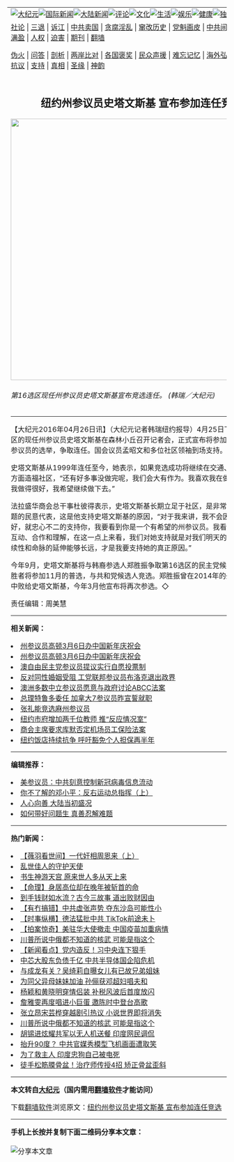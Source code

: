 <a name="1" id="1" target="_blank"></a><span id="1"></span>
<table align=center border="0"><tr><td colspan="2" VALIGN=TOP><a href="https://github.com/sbcwca310/djy/blob/master/gb/nsc413.md#1"><img src="https://raw.githubusercontent.com/sbcwca310/www/master/t/djy/1.jpg" title="大纪元"></a><a href="https://github.com/sbcwca310/djy/blob/master/gb/n24hr.md#1"><img src="https://raw.githubusercontent.com/sbcwca310/www/master/t/djy/3.jpg" title="国际新闻"></a><a href="https://github.com/sbcwca310/djy/blob/master/gb/nsc413.md#1"><img src="https://raw.githubusercontent.com/sbcwca310/www/master/t/djy/4.jpg" title="大陆新闻"></a><a href="https://github.com/sbcwca310/djy/blob/master/gb/news392.md#1"><img src="https://raw.githubusercontent.com/sbcwca310/www/master/t/djy/5.jpg" title="评论"></a><a href="https://github.com/sbcwca310/djy/blob/master/gb/news2007.md#1"><img src="https://raw.githubusercontent.com/sbcwca310/www/master/t/djy/6.jpg" title="文化"></a><a href="https://github.com/sbcwca310/djy/blob/master/gb/news2008.md#1"><img src="https://raw.githubusercontent.com/sbcwca310/www/master/t/djy/7.jpg" title="生活"></a><a href="https://github.com/sbcwca310/djy/blob/master/gb/ncyule.md#1"><img src="https://raw.githubusercontent.com/sbcwca310/www/master/t/djy/8.jpg" title="娱乐"></a><a href="https://github.com/sbcwca310/djy/blob/master/gb/nsc1002.md#1"><img src="https://raw.githubusercontent.com/sbcwca310/www/master/t/djy/9.jpg" title="健康"><a href="https://github.com/sbcwca310/djy/blob/master/gb/nf6092.md#1"><img src="https://raw.githubusercontent.com/sbcwca310/www/master/t/djy/10a.jpg" title="独家"></a><a href="https://github.com/sbcwca310/djy/blob/master/gb/nf4514.md#1"><img src="https://raw.githubusercontent.com/sbcwca310/www/master/t/djy/12a.jpg" title="头条"></a></td></tr>
<tr><td colspan="2" VALIGN=TOP><a target="_blank" href="https://github.com/sbcwca310/djy/blob/master/gb/9p.md#1">社论</a> | <a target="_blank" href="https://github.com/sbcwca310/djy/blob/master/gb/nf5657.md#1">三退</a> | <a target="_blank" href="https://github.com/sbcwca310/djy/blob/master/gb/nf6124.md#1">诉江</a> | <a target="_blank" href="https://github.com/sbcwca310/djy/blob/master/gb/nf1176117.md#1">中共卖国</a> | <a target="_blank" href="https://github.com/sbcwca310/djy/blob/master/gb/nf5773.md#1">贪腐淫乱</a> | <a target="_blank" href="https://github.com/sbcwca310/djy/blob/master/gb/nf1176115.md#1">窜改历史</a> | <a target="_blank" href="https://github.com/sbcwca310/djy/blob/master/gb/nf1176107.md#1">党魁画皮</a> | <a target="_blank" href="https://github.com/sbcwca310/djy/blob/master/gb/nf1320400.md#1">中共间谍</a> | <a target="_blank" href="https://github.com/sbcwca310/djy/blob/master/gb/nf1176114.md#1">破坏传统</a> | <a target="_blank" href="https://github.com/sbcwca310/ntdtv/blob/master/gb/prog447_1.md#1">恶贯满盈</a> | <a target="_blank" href="https://github.com/sbcwca310/djy/blob/master/gb/ncid278.md#1">人权</a> | <a target="_blank" href="https://github.com/sbcwca310/djy/blob/master/gb/nf1176111.md#1">迫害</a> | <a target="_blank" href="https://gitlab.com/szzdlab/mh-qikan/blob/master/README.md#1">期刊</a> | <a target="_blank" href="https://github.com/sbcwca310/www/blob/master/README.md?zsrh#8">翻墙</a></p><p><a target="_blank" href="https://github.com/sbcwca310/djy/blob/master/gb/nf5562.md#1">伪火</a> | <a target="_blank" href="https://github.com/sbcwca310/djy/blob/master/gb/nf4378.md#1">问答</a> | <a target="_blank" href="https://github.com/sbcwca310/djy/blob/master/gb/nf5792.md#1">剖析</a> | <a target="_blank" href="https://github.com/sbcwca310/djy/blob/master/gb/nf5735.md#1">两岸比对</a> | <a target="_blank" href="https://github.com/sbcwca310/djy/blob/master/gb/nf6119.md#1">各国褒奖</a> | <a target="_blank" href="https://github.com/sbcwca310/djy/blob/master/gb/nf6120.md#1">民众声援</a> | <a target="_blank" href="https://github.com/sbcwca310/djy/blob/master/gb/nf1188594.md#1">难忘记忆</a> | <a target="_blank" href="https://github.com/sbcwca310/djy/blob/master/gb/nf3180.md#1">海外弘传</a> | <a target="_blank" href="https://github.com/sbcwca310/djy/blob/master/gb/nf5410.md#1">万人上访</a> | <a target="_blank" href="https://github.com/sbcwca310/ntdtv/blob/master/gb/prog1530_1.md#1">和平抗议</a> | <a target="_blank" href="https://github.com/sbcwca310/djy/blob/master/gb/nf4386.md#1">支持</a> | <a target="_blank" href="https://github.com/sbcwca310/djy/blob/master/gb/nf4389.md#1">真相</a> | <a target="_blank" href="https://github.com/sbcwca310/djy/blob/master/gb/nf5790.md#1">圣缘</a> | <a target="_blank" href="https://github.com/sbcwca310/djy/blob/master/gb/nf4786.md#1">神韵</a></td></tr>
<tr><td VALIGN=TOP width="626"><h2 align=center>纽约州参议员史塔文斯基  宣布参加连任竞选</h2>
<img width="600" src="https://i.epochtimes.com/assets/uploads/2016/04/afd03004948cabad681d82f1e1104980-600x400.jpg" />
<h6>第16选区现任州参议员史塔文斯基宣布竞选连任。 (韩瑞／大纪元)
</h6>
<hr>
<p>【大纪元2016年04月26日讯】（大纪元记者韩瑞<ahref="https://github.com/sbcwca310/djy/blob/master/gb/tag/%E7%BA%BD%E7%BA%A6.md#1">纽约</a>报导）4月25日下午，第16选区的现任州<ahref="https://github.com/sbcwca310/djy/blob/master/gb/tag/%E5%8F%82%E8%AE%AE%E5%91%98.md#1">参议员</a><ahref="https://github.com/sbcwca310/djy/blob/master/gb/tag/%E5%8F%B2%E5%A1%94%E6%96%87%E6%96%AF%E5%9F%BA.md#1">史塔文斯基</a>在<ahref="https://github.com/sbcwca310/djy/blob/master/gb/tag/%E6%A3%AE%E6%9E%97%E5%B0%8F%E4%B8%98.md#1">森林小丘</a>召开记者会，正式宣布将参加今年的<ahref="https://github.com/sbcwca310/djy/blob/master/gb/tag/%E7%BA%BD%E7%BA%A6.md#1">纽约</a>州参议员的选举，争取连任。国会议员孟昭文和多位社区领袖到场支持。</p>
<p><ahref="https://github.com/sbcwca310/djy/blob/master/gb/tag/%E5%8F%B2%E5%A1%94%E6%96%87%E6%96%AF%E5%9F%BA.md#1">史塔文斯基</a>从1999年连任至今，她表示，如果<ahref="https://github.com/sbcwca310/djy/blob/master/gb/tag/%E7%AB%9E%E9%80%89.md#1">竞选</a>成功将继续在交通、经济、教育方面造福社区，“还有好多事没做完呢，我们会大有作为。我喜欢我在做的事，我觉得我做得很好，我希望继续做下去。”</p>
<p>法拉盛华商会总干事杜彼得表示，史塔文斯基长期立足于社区，是非常有能力解决问题的民意代表，这是他支持史塔文斯基的原因，“对于我来讲，我不会因为你对亚裔好，就忠心不二的支持你，我要看到你是一个有希望的州<ahref="https://github.com/sbcwca310/djy/blob/master/gb/tag/%E5%8F%82%E8%AE%AE%E5%91%98.md#1">参议员</a>。我看到她和党部的互动、合作和理解，在这一点上来看，我们对她支持就是对我们明天的支持，她的延续性和命脉的延伸能够长远，才是我要支持她的真正原因。”</p>
<p>今年9月，史塔文斯基将与韩裔参选人郑胜振争取第16选区的民主党候选人资格，获胜者将参加11月的普选，与共和党候选人<ahref="https://github.com/sbcwca310/djy/blob/master/gb/tag/%E7%AB%9E%E9%80%89.md#1">竞选</a>。郑胜振曾在2014年的州参议员选举中败给史塔文斯基，今年3月他宣布将再次参选。◇</p>
<p>责任编辑：周美慧</p>

<hr>


<strong>相关新闻：</strong>
<li><a href="https://github.com/sbcwca310/djy/blob/master/gb/16/2/27/n4649821.md#1">州参议员高顿3月6日办中国新年庆祝会</a></li>
<li><a href="https://github.com/sbcwca310/djy/blob/master/gb/16/2/27/n4649822.md#1">州参议员高顿3月6日办中国新年庆祝会</a></li>
<li><a href="https://github.com/sbcwca310/djy/blob/master/gb/16/3/2/n4652575.md#1">澳自由民主党参议员提议实行自愿投票制</a></li>
<li><a href="https://github.com/sbcwca310/djy/blob/master/gb/16/3/5/n4655438.md#1">反对同性婚姻受阻 工党联邦参议员布洛克退出政界</a></li>
<li><a href="https://github.com/sbcwca310/djy/blob/master/gb/16/3/30/n7474170.md#1">澳洲多数中立参议员愿意与政府讨论ABCC法案</a></li>
<li><a href="https://github.com/sbcwca310/djy/blob/master/gb/16/4/13/n7549115.md#1">总理特鲁多委任  加拿大7参议员昨宣誓就职</a></li>
<li><a href="https://github.com/sbcwca310/djy/blob/master/gb/16/4/15/n7558582.md#1">张礼能竞选麻州参议员</a></li>
<li><a href="https://github.com/sbcwca310/djy/blob/master/gb/20/9/15/n12403591.md#1">纽约市府增加两千位教师 推“反应情况室”</a></li>
<li><a href="https://github.com/sbcwca310/djy/blob/master/gb/20/9/15/n12404176.md#1">商会主席要求库默否定机场员工保险法案</a></li>
<li><a href="https://github.com/sbcwca310/djy/blob/master/gb/20/9/15/n12404184.md#1">纽约饭店持续抗争 呼吁豁免个人担保再半年</a></li>
<hr>


<strong>编辑推荐：</strong>
<li><a href="https://github.com/onzhi266/djy/blob/master/gb/20/2/22/n11887949.md#1">美参议员：中共刻意控制新冠病毒信息流动</a></li>
<li><a href="https://github.com/tsiac2612/djy/blob/master/gb/17/10/29/n9782865.md#1" target="_blank">你不了解的邓小平：反右运动总指挥（上）</a></li><li><a href="https://github.com/sbcwca310/djy/blob/master/gb/15/7/17/n4482910.md?dfh#1" target="_blank">人心向善 大陆当初盛况</a></li><li><a href="https://github.com/tsiac2612/djy/blob/master/gb/19/5/9/n11243655.md#1" target="_blank">如何带好问题生 真善忍解难题</a></li>
<hr>

<strong>热门新闻：</strong>
<li><a href="https://github.com/xmykra3800/djy/blob/master/gb/20/9/13/n12401109.md#1">【薇羽看世间】一代奸相周恩来（上）</a></li>
<li><a href="https://github.com/xmykra3800/djy/blob/master/gb/20/9/8/n12388668.md#1">乱世佳人的守护天使</a></li>
<li><a href="https://github.com/xmykra3800/djy/blob/master/gb/20/9/3/n12378183.md#1">书生神游天宫 原来世人多从天上来</a></li>
<li><a href="https://github.com/xmykra3800/djy/blob/master/gb/20/8/10/n12319003.md#1">【命理】身居高位却在晚年被斩首的命</a></li>
<li><a href="https://github.com/xmykra3800/djy/blob/master/gb/20/8/23/n12352129.md#1">到手钱财如水流？古今三故事 道出败财因由</a></li>
<li><a href="https://github.com/xmykra3800/djy/blob/master/gb/20/9/14/n12403070.md#1">【有冇搞错】中共虚张声势 夺东沙岛可能性小</a></li>
<li><a href="https://github.com/xmykra3800/djy/blob/master/gb/20/9/14/n12403344.md#1">【时事纵横】德法猛批中共 TikTok前途未卜</a></li>
<li><a href="https://github.com/xmykra3800/djy/blob/master/gb/20/9/15/n12403872.md#1">【拍案惊奇】美驻华大使撤走 中国疫苗加重病情</a></li>
<li><a href="https://github.com/xmykra3800/djy/blob/master/gb/20/9/13/n12400181.md#1">川普所说中俄都不知道的核武 可能是指这个</a></li>
<li><a href="https://github.com/xmykra3800/djy/blob/master/gb/20/9/12/n12399440.md#1">【新闻看点】党内造反！习中央连下狠手</a></li>
<li><a href="https://github.com/xmykra3800/djy/blob/master/gb/20/9/13/n12400671.md#1">中芯大股东负债千亿 中共半导体国企陷危机</a></li>
<li><a href="https://github.com/xmykra3800/djy/blob/master/gb/20/9/13/n12400838.md#1">与成龙有关？吴绮莉自曝女儿有已故兄弟姐妹</a></li>
<li><a href="https://github.com/xmykra3800/djy/blob/master/gb/20/9/13/n12401048.md#1">为同父异母妹妹加油 孙俪获邓超妇唱夫和</a></li>
<li><a href="https://github.com/xmykra3800/djy/blob/master/gb/20/9/13/n12401224.md#1">杨颖和黄晓明穿情侣装 补税风波后首度放闪</a></li>
<li><a href="https://github.com/xmykra3800/djy/blob/master/gb/20/9/13/n12400155.md#1">詹雅雯再度唱进小巨蛋 邀陈时中登台高歌</a></li>
<li><a href="https://github.com/xmykra3800/djy/blob/master/gb/20/9/13/n12399769.md#1">张立昂宋芸桦穿越剧引热议 小说世界即将消失</a></li>
<li><a href="https://github.com/xmykra3800/djy/blob/master/gb/20/9/13/n12400181.md#1">川普所说中俄都不知道的核武 可能是指这个</a></li>
<li><a href="https://github.com/xmykra3800/djy/blob/master/gb/20/9/12/n12398512.md#1">胡锡进炫耀共军以无人机送餐 印度网民调侃</a></li>
<li><a href="https://github.com/xmykra3800/djy/blob/master/gb/20/9/14/n12402358.md#1">抬升90度？ 中共官媒秀模型飞机画面遭取笑</a></li>
<li><a href="https://github.com/xmykra3800/djy/blob/master/gb/20/9/13/n12400021.md#1">为了救主人 印度忠狗自己被电死</a></li>
<li><a href="https://github.com/xmykra3800/djy/blob/master/gb/20/9/12/n12399287.md#1">徒手松筋膜骨盆！治疗师传授4招 矫正骨盆歪斜</a></li>
<hr>

<strong>本文转自<a href="https://www.epochtimes.com">大纪元</a>（国内需用<a href="https://github.com/sbcwca310/www/blob/master/README.md#8">翻墙软件</a>才能访问）</strong><p>下载<a href="https://github.com/sbcwca310/www/blob/master/README.md#8">翻墙软件</a>浏览原文：<a href="https://www.epochtimes.com/gb/16/4/26/n7740350.htm">纽约州参议员史塔文斯基  宣布参加连任竞选</a></p><hr>

<strong>手机上长按并复制下面二维码分享本文章：</strong><br><br><img src="http://www.szzd.org/v.php?action=qrcode&url=https://github.com/sbcwca310/djy/blob/master/gb/16/4/26/n7740350.md%231" title="分享本文章"></td><td VALIGN=TOP><a href="https://github.com/sbcwca310/djy/blob/master/gb/16/1/21/n4622075.md?dfh#1" target="_blank"><img src="https://raw.githubusercontent.com/sbcwca310/djy/master/gb/300/wei-f1.jpg" title="中共的伪火骗局"  alt="中共的伪火骗局"></a><br><a href="https://github.com/sbcwca310/www/blob/master/README.md?dfh#9" target="_blank"><img src="https://raw.githubusercontent.com/sbcwca310/djy/master/gb/300/yong-h.jpg" title="永恒的见证"  alt="永恒的见证"></a><br><a href="https://github.com/sbcwca310/djy/blob/master/gb/13/9/29/n3974789.md?dfh#1" target="_blank"><img src="https://raw.githubusercontent.com/sbcwca310/djy/master/gb/300/shang-lnz.jpg" title="善良女子被中共投男牢"  alt="善良女子被中共投男牢"></a><br><a href="https://github.com/sbcwca310/djy/blob/master/gb/16/3/16/n4663449.md?dfh#1" target="_blank"><img src="https://raw.githubusercontent.com/sbcwca310/djy/master/gb/300/huo-z3.jpg" title="警卫目击活摘器官"  alt="警卫目击活摘器官"></a><br><a href="https://github.com/sbcwca310/djy/blob/master/gb/16/8/7/n8177641.md?dfh#1" target="_blank"><img src="https://raw.githubusercontent.com/sbcwca310/djy/master/gb/300/huo-z4.jpg" title="证人描述活摘恐怖"  alt="证人描述活摘恐怖"></a><br><a href="https://github.com/sbcwca310/djy/blob/master/gb/10/4/19/n2881569.md?dfh#1" target="_blank"><img src="https://raw.githubusercontent.com/sbcwca310/djy/master/gb/300/huo-z1.jpg" title="揭开活摘器官黑幕"  alt="揭开活摘器官黑幕"></a><br><a href="https://github.com/sbcwca310/djy/blob/master/gb/10/11/7/n3077476.md?dfh#1" target="_blank"><img src="https://raw.githubusercontent.com/sbcwca310/djy/master/gb/300/ma-ks.jpg" title="马克思的成魔之路"  alt="马克思的成魔之路"></a><br><a href="https://github.com/sbcwca310/djy/blob/master/gb/14/6/9/n4173977.md?dfh#1" target="_blank"><img src="https://raw.githubusercontent.com/sbcwca310/djy/master/gb/300/chang-zs.jpg" title="藏字石 蕴天机"  alt="藏字石 蕴天机"></a><br><a href="https://github.com/sbcwca310/djy/blob/master/gb/18/5/10/n10381511.md?dfh#1" target="_blank"><img src="https://raw.githubusercontent.com/sbcwca310/djy/master/gb/300/st1.jpg" title="关注3亿人三退"  alt="关注3亿人三退"></a><br><a href="https://github.com/sbcwca310/djy/blob/master/gb/18/3/21/n10237682.md?dfh#1" target="_blank"><img src="https://raw.githubusercontent.com/sbcwca310/djy/master/gb/300/jie-t.jpg" title="解体中共复兴中华"  alt="解体中共复兴中华"></a><br><a href="https://github.com/sbcwca310/djy/blob/master/gb/9/2/9/n2422991.md?dfh#1" target="_blank"><img src="https://raw.githubusercontent.com/sbcwca310/djy/master/gb/300/gao-zs.jpg" title="中共迫害良心律师"  alt="中共迫害良心律师"></a><br><a href="https://github.com/sbcwca310/djy/blob/master/gb/18/12/9/n10900044.md?dfh#1" target="_blank"><img src="https://raw.githubusercontent.com/sbcwca310/djy/master/gb/300/sj1.jpg" title="303万人举报江泽民"  alt="303万人举报江泽民"></a><br><a href="https://github.com/sbcwca310/djy/blob/master/gb/18/8/28/n10672014.md?dfh#1" target="_blank"><img src="https://raw.githubusercontent.com/sbcwca310/djy/master/gb/300/sj2.jpg" title="这些官员为何起诉江泽民"  alt="这些官员为何起诉江泽民"></a><br><a href="https://github.com/sbcwca310/djy/blob/master/gb/8/12/18/n2367165.md?dfh#1" target="_blank"><img src="https://raw.githubusercontent.com/sbcwca310/djy/master/gb/300/liangan.jpg" title="海峡两岸的强烈对比"  alt="海峡两岸的强烈对比"></a><br><a href="https://github.com/sbcwca310/djy/blob/master/gb/15/12/10/n4593139.md?dfh#1" target="_blank"><img src="https://raw.githubusercontent.com/sbcwca310/djy/master/gb/300/jia-ndzl.jpg" title="加拿大总理的贺信"  alt="加拿大总理的贺信"></a><br><a href="https://github.com/sbcwca310/djy/blob/master/gb/11/6/17/n3289382.md?dfh#1" target="_blank"><img src="https://raw.githubusercontent.com/sbcwca310/djy/master/gb/300/xiao-wd.jpg" title="探寻真相兼听则明"  alt="探寻真相兼听则明"></a><br><a href="https://github.com/sbcwca310/djy/blob/master/gb/18/10/27/n10812623.md?dfh#1" target="_blank"><img src="https://raw.githubusercontent.com/sbcwca310/djy/master/gb/300/yindu.jpg" title="印度媒体报道东方"  alt="印度媒体报道东方"></a><br><a href="https://github.com/sbcwca310/djy/blob/master/gb/18/6/9/n10469652.md?dfh#1" target="_blank"><img src="https://raw.githubusercontent.com/sbcwca310/djy/master/gb/300/xie-j.jpg" title="不一样的海外校园"  alt="不一样的海外校园"></a><br><a href="https://github.com/sbcwca310/djy/blob/master/gb/7/4/5/n1669415.md?dfh#1" target="_blank"><img src="https://raw.githubusercontent.com/sbcwca310/djy/master/gb/300/li-up.jpg" title="从大师到徒弟的传奇"  alt="从大师到徒弟的传奇"></a><br><a href="https://github.com/sbcwca310/djy/blob/master/gb/17/5/26/n9191512.md?dfh#1" target="_blank"><img src="https://raw.githubusercontent.com/sbcwca310/djy/master/gb/300/zfl2.jpg" title="亿万人与东方一本奇书"  alt="亿万人与东方一本奇书"></a><br><a href="https://github.com/sbcwca310/djy/blob/master/gb/13/11/27/n4020290.md?dfh#1" target="_blank"><img src="https://raw.githubusercontent.com/sbcwca310/djy/master/gb/300/zhen-h.jpg" title="大陆见不到的震撼场面"  alt="大陆见不到的震撼场面"></a><br><a href="https://github.com/sbcwca310/djy/blob/master/gb/15/7/17/n4482910.md?dfh#1" target="_blank"><img src="https://raw.githubusercontent.com/sbcwca310/djy/master/gb/300/dalu-sk.jpg" title="人心向善 大陆当初盛况"  alt="人心向善 大陆当初盛况"></a><br><a href="https://github.com/sbcwca310/djy/blob/master/gb/19/1/5/n10955468.md?dfh#1" target="_blank"><img src="https://raw.githubusercontent.com/sbcwca310/djy/master/gb/300/zfl1.jpg" title="追寻真理 这书讲什么"  alt="追寻真理 这书讲什么"></a><br><a href="https://github.com/sbcwca310/www/blob/master/README.md?dfh#1" target="_blank"><img src="https://raw.githubusercontent.com/sbcwca310/djy/master/gb/300/fq1.jpg" title="下载免费翻墙软件"  alt="下载免费翻墙软件"></a><br></td></tr></table>
